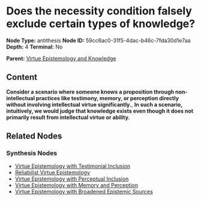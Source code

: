 # Does the necessity condition falsely exclude certain types of knowledge?

**Node Type:** antithesis
**Node ID:** 59cc6ac0-31f5-4dac-b46c-7fda30d1e7aa
**Depth:** 4
**Terminal:** No

**Parent:** [Virtue Epistemology and Knowledge](virtue-epistemology-and-knowledge-synthesis-53f40c9d-158f-4375-bef7-77d8ee581f97.md)

## Content

**Consider a scenario where someone knows a proposition through non-intellectual practices like testimony, memory, or perception directly without involving intellectual virtue significantly.**, **In such a scenario, intuitively, we would judge that knowledge exists even though it does not primarily result from intellectual virtue or ability.**

## Related Nodes

### Synthesis Nodes

- [Virtue Epistemology with Testimonial Inclusion](virtue-epistemology-with-testimonial-inclusion-synthesis-5b6323c5-127d-44de-948f-2a0e4fbbee5d.md)
- [Reliabilist Virtue Epistemology](reliabilist-virtue-epistemology-synthesis-d0b3080f-c659-45b1-8c0b-8dc49b4becaa.md)
- [Virtue Epistemology with Perceptual Inclusion](virtue-epistemology-with-perceptual-inclusion-synthesis-b6144a79-01cd-467f-aec7-32178cac2c21.md)
- [Virtue Epistemology with Memory and Perception](virtue-epistemology-with-memory-and-perception-synthesis-3a5cab35-6297-41c8-b257-484f369493a9.md)
- [Virtue Epistemology with Broadened Epistemic Sources](virtue-epistemology-with-broadened-epistemic-sources-synthesis-99a6343b-fb5b-48b6-b9c9-e35e19908377.md)
